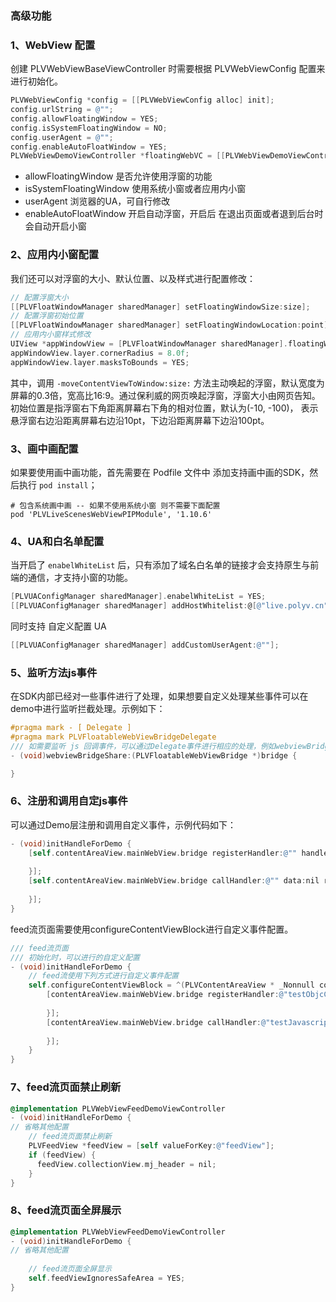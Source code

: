 ### 高级功能

### 1、WebView 配置

创建 PLVWebViewBaseViewController 时需要根据 PLVWebViewConfig 配置来进行初始化。

```objective-c
PLVWebViewConfig *config = [[PLVWebViewConfig alloc] init];
config.urlString = @"";
config.allowFloatingWindow = YES;
config.isSystemFloatingWindow = NO;
config.userAgent = @"";
config.enableAutoFloatWindow = YES;    
PLVWebViewDemoViewController *floatingWebVC = [[PLVWebViewDemoViewController alloc] initWithConfig:config];
```

- allowFloatingWindow  是否允许使用浮窗的功能
- isSystemFloatingWindow 使用系统小窗或者应用内小窗
- userAgent 浏览器的UA，可自行修改
- enableAutoFloatWindow 开启自动浮窗，开启后 在退出页面或者退到后台时会自动开启小窗

### 2、应用内小窗配置

我们还可以对浮窗的大小、默认位置、以及样式进行配置修改：

```objective-c
// 配置浮窗大小
[[PLVFloatWindowManager sharedManager] setFloatingWindowSize:size];
// 配置浮窗初始位置
[[PLVFloatWindowManager sharedManager] setFloatingWindowLocation:point];
// 应用内小窗样式修改
UIView *appWindowView = [PLVFloatWindowManager sharedManager].floatingWindow;
appWindowView.layer.cornerRadius = 8.0f;
appWindowView.layer.masksToBounds = YES;
```

其中，调用 `-moveContentViewToWindow:size:` 方法主动唤起的浮窗，默认宽度为屏幕的0.3倍，宽高比16:9。通过保利威的网页唤起浮窗，浮窗大小由网页告知。初始位置是指浮窗右下角距离屏幕右下角的相对位置，默认为(-10, -100)， 表示悬浮窗右边沿距离屏幕右边沿10pt，下边沿距离屏幕下边沿100pt。

### 3、画中画配置

如果要使用画中画功能，首先需要在 Podfile 文件中 添加支持画中画的SDK，然后执行  `pod install`；

```
# 包含系统画中画 -- 如果不使用系统小窗 则不需要下面配置
pod 'PLVLiveScenesWebViewPIPModule', '1.10.6'
```

### 4、UA和白名单配置

当开启了 `enabelWhiteList` 后，只有添加了域名白名单的链接才会支持原生与前端的通信，才支持小窗的功能。

```objective-c
[PLVUAConfigManager sharedManager].enabelWhiteList = YES;
[[PLVUAConfigManager sharedManager] addHostWhitelist:@[@"live.polyv.cn"]];
```

同时支持 自定义配置 UA

```objective-c
[[PLVUAConfigManager sharedManager] addCustomUserAgent:@""];
```

### 5、监听方法js事件

在SDK内部已经对一些事件进行了处理，如果想要自定义处理某些事件可以在demo中进行监听拦截处理。示例如下：

```objective-c
#pragma mark - [ Delegate ]
#pragma mark PLVFloatableWebViewBridgeDelegate
/// 如需要监听 js 回调事件，可以通过Delegate事件进行相应的处理，例如webviewBridgeShare消息
- (void)webviewBridgeShare:(PLVFloatableWebViewBridge *)bridge {

}
```

### 6、注册和调用自定js事件

可以通过Demo层注册和调用自定义事件，示例代码如下：

```objective-c
- (void)initHandleForDemo {
    [self.contentAreaView.mainWebView.bridge registerHandler:@"" handler:^(id  _Nonnull data, PLVWVJBResponseCallback  _Nonnull responseCallback) {
            
    }];
    [self.contentAreaView.mainWebView.bridge callHandler:@"" data:nil responseCallback:^(id  _Nonnull responseData) {
        
    }];
}
```
 feed流页面需要使用configureContentViewBlock进行自定义事件配置。

```objective-c
/// feed流页面
/// 初始化时，可以进行的自定义配置
- (void)initHandleForDemo {
    // feed流使用下列方式进行自定义事件配置
    self.configureContentViewBlock = ^(PLVContentAreaView * _Nonnull contentAreaView) {
        [contentAreaView.mainWebView.bridge registerHandler:@"testObjcCallback" handler:^(id  _Nonnull data, PLVWVJBResponseCallback  _Nonnull responseCallback) {
            
        }];
        [contentAreaView.mainWebView.bridge callHandler:@"testJavascriptHandler" data:nil responseCallback:^(id  _Nonnull responseData) {
            
        }];
    }
}
```

### 7、feed流页面禁止刷新

```objective-c
@implementation PLVWebViewFeedDemoViewController
- (void)initHandleForDemo {
// 省略其他配置
    // feed流页面禁止刷新
    PLVFeedView *feedView = [self valueForKey:@"feedView"];
    if (feedView) {
      feedView.collectionView.mj_header = nil;
    }
}
```

### 8、feed流页面全屏展示

```objective-c
@implementation PLVWebViewFeedDemoViewController
- (void)initHandleForDemo {
// 省略其他配置
    
    // feed流页面全屏显示
    self.feedViewIgnoresSafeArea = YES;
}
```
